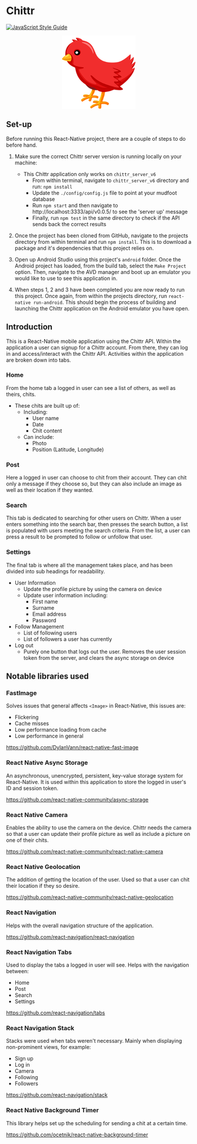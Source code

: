 # Chittr
[![JavaScript Style Guide](https://cdn.rawgit.com/standard/standard/master/badge.svg)](https://github.com/standard/standard)
<p align="center">
  <img src="images/app-icon.png " alt="Chittr application icon"
	  title="Chittr application icon" align="center" width="200" height="200" />
</p>

## Set-up
Before running this React-Native project, there are a couple of steps to do before hand.
1. Make sure the correct Chittr server version is running locally on your machine:
    - This Chittr application only works on `chittr_server_v6`
      - From within terminal, navigate to `chittr_server_v6` directory and run: `npm install`
      - Update the `./config/config.js` file to point at your mudfoot database
      - Run `npm start` and then navigate to http://localhost:3333/api/v0.0.5/ to see the 'server up' message
      - Finally, run `npm test` in the same directory to check if the API sends back the correct results

2. Once the project has been cloned from GitHub, navigate to the projects directory from within terminal and run `npm install`. This is to download a package and it's dependencies that this project relies on.

3. Open up Android Studio using this project's `android` folder. Once the Android project has loaded, from the build tab, select the `Make Project` option. Then, navigate to the AVD manager and boot up an emulator you would like to use to see this application in.

4. When steps 1, 2 and 3 have been completed you are now ready to run this project. Once again, from within the projects directory, run `react-native run-android`. This should begin the process of building and launching the Chittr application on the Android emulator you have open.

## Introduction
This is a React-Native mobile application using the Chittr API. Within the application a user can signup for a Chittr account. From there, they can log in and access/interact with the Chittr API. Activities within the application are broken down into tabs.

### Home
From the home tab a logged in user can see a list of others, as well as theirs, chits.
- These chits are built up of:
  - Including:
    - User name
    - Date
    - Chit content
  - Can include:
    - Photo
    - Position (Latitude, Longitude)

### Post
Here a logged in user can choose to chit from their account. They can chit only a message if they choose so, but they can also include an image as well as their location if they wanted. 

### Search
This tab is dedicated to searching for other users on Chittr. When a user enters something into the search bar, then presses the search button, a list is populated with users meeting the search criteria. From the list, a user can press a result to be prompted to follow or unfollow that user.

### Settings
The final tab is where all the management takes place, and has been divided into sub headings for readability.
- User Information
  - Update the profile picture by using the camera on device
  - Update user information including:
    - First name
    - Surname
    - Email address
    - Password
- Follow Management
  - List of following users
  - List of followers a user has currently
- Log out
  - Purely one button that logs out the user. Removes the user session token from the server, and clears the async storage on device

## Notable libraries used

### FastImage
Solves issues that general affects `<Image>` in React-Native, this issues are:
- Flickering
- Cache misses
- Low performance loading from cache
- Low performance in general

https://github.com/DylanVann/react-native-fast-image

### React Native Async Storage
An asynchronous, unencrypted, persistent, key-value storage system for React-Native. It is used within this application to store the logged in user's ID and session token. 

https://github.com/react-native-community/async-storage

### React Native Camera
Enables the ability to use the camera on the device. Chittr needs the camera so that a user can update their profile picture as well as include a picture on one of their chits.

https://github.com/react-native-community/react-native-camera

### React Native Geolocation
The addition of getting the location of the user. Used so that a user can chit their location if they so desire.

https://github.com/react-native-community/react-native-geolocation

### React Navigation
Helps with the overall navigation structure of the application.

https://github.com/react-navigation/react-navigation

### React Navigation Tabs
Used to display the tabs a logged in user will see. Helps with the navigation between: 
- Home
- Post
- Search
- Settings

https://github.com/react-navigation/tabs

### React Navigation Stack
Stacks were used when tabs weren't necessary. Mainly when displaying non-prominent views, for example:
- Sign up
- Log in
- Camera
- Following
- Followers

https://github.com/react-navigation/stack

### React Native Background Timer
This library helps set up the scheduling for sending a chit at a certain time.

https://github.com/ocetnik/react-native-background-timer

